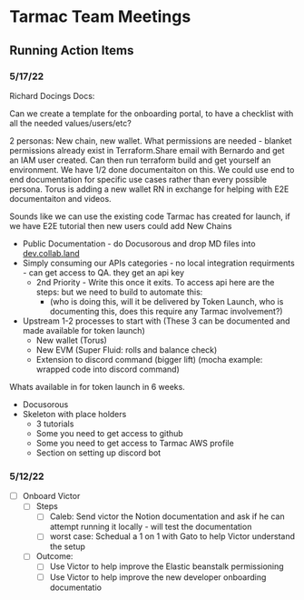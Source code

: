 # Tarmac Team Meetings

## Running Action Items

### 5/17/22

Richard Docings Docs:

Can we create a template for the onboarding portal, to have a checklist with all the needed values/users/etc?

2 personas: New chain, new wallet. What permissions are needed - blanket permissions already exist in Terraform.Share email with Bernardo and get an IAM user created.  Can then run terraform build and get yourself an environment.  We have 1/2 done documentaiton on this. We could use end to end documentation for specific use cases rather than every possible persona.  Torus is adding a new wallet RN in exchange for helping with E2E documentaiton and videos.

Sounds like we can use the existing code Tarmac has created for launch, if we have E2E tutorial then new users could add New Chains

- Public Documentation - do Docusorous and drop MD files into [dev.collab.land](http://dev.collab.land/)
- Simply consuming our APIs categories - no local integration requirments - can get access to QA. they get an api key
    - 2nd Priority - Write this once it exits. To access api here are the steps: but we need to build to automate this:
        - (who is doing this, will it be delivered by Token Launch, who is documenting this, does this require any Tarmac involvement?)
- Upstream 1-2 processes to start with (These 3 can be documented and made available for token launch)
    - New wallet (Torus)
    - New EVM (Super Fluid: rolls and balance check)
    - Extension to discord command (bigger lift) (mocha example: wrapped code into discord command)

Whats available in for token launch in 6 weeks.

- Docusorous
- Skeleton with place holders
    - 3 tutorials
    - Some you need to get access to github
    - Some you need to get access to Tarmac AWS profile
    - Section on setting up discord bot

### 5/12/22

- [ ]  Onboard Victor
    - [ ]  Steps
        - [ ]  Caleb: Send victor the Notion documentation and ask if he can attempt running it locally - will test the documentation
        - [ ]  worst case: Schedual a 1 on 1 with Gato to help Victor understand the setup
    - [ ]  Outcome:
        - [ ]  Use Victor to help improve the Elastic beanstalk permissioning
        - [ ]  Use Victor to help improve the new developer onboarding documentatio
